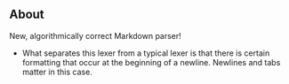 ## About

New, algorithmically correct Markdown parser!

* What separates this lexer from a typical lexer is that there is certain formatting that occur at the beginning of a newline. Newlines and tabs matter in this case.